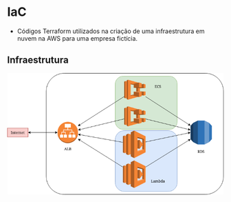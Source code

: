 # IaC

* Códigos Terraform utilizados na criação de uma infraestrutura em nuvem na AWS para uma empresa fictícia.


## Infraestrutura

<img src="./infraestructure.png">
